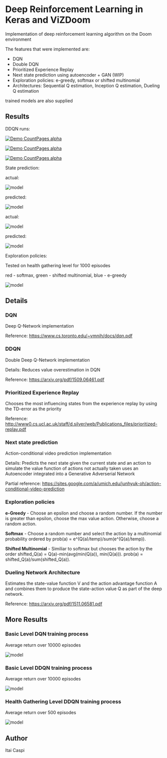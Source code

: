 # Deep Reinforcement Learning in Keras and ViZDoom

Implementation of deep reinforcement learning algorithm on the Doom environment

The features that were implemented are:
- DQN
- Double DQN
- Prioritized Experience Replay
- Next state prediction using autoencoder + GAN (WIP)
- Exploration policies: e-greedy, softmax or shifted multinomial
- Architectures: Sequential Q estimation, Inception Q estimation, Dueling Q estimation  

trained models are also supplied

## Results

DDQN runs:

[![Demo CountPages alpha](https://j.gifs.com/5yGJ3Z.gif)](https://youtu.be/vnFHonjWoHE)


[![Demo CountPages alpha](https://j.gifs.com/gJoLyj.gif)](https://youtu.be/Bvery9W-WQI)


[![Demo CountPages alpha](http://i.makeagif.com/media/9-22-2016/RTIlUl.gif)](https://youtu.be/CFUoUhWKee0)



State prediction:

actual:

![model](assets/state1_actual.jpg)

predicted:

![model](assets/state1_predicted.jpg)


actual:

![model](assets/state2_actual.jpg)

predicted:

![model](assets/state2_predicted.jpg)



Exploration policies:

Tested on health gathering level for 1000 episodes

red - softmax, green - shifted multinomial, blue - e-greedy

![model](assets/health_exploration_return.png)


## Details

### DQN

Deep Q-Network implementation

Reference: https://www.cs.toronto.edu/~vmnih/docs/dqn.pdf

### DDQN

Double Deep Q-Network implementation

Details: Reduces value overestimation in DQN

Reference: https://arxiv.org/pdf/1509.06461.pdf

### Prioritized Experience Replay

Chooses the most influencing states from the experience replay by using the TD-error as the priority

Reference: http://www0.cs.ucl.ac.uk/staff/d.silver/web/Publications_files/prioritized-replay.pdf

### Next state prediction

Action-conditional video prediction implementation

Details: Predicts the next state given the current state and an action to simulate the value function of actions not actually taken
uses an Autoencoder integrated into a Generative Adverserial Network

Partial reference: https://sites.google.com/a/umich.edu/junhyuk-oh/action-conditional-video-prediction

### Exploration policies

**e-Greedy** - Choose an epsilon and choose a random number. If the number is greater than epsilon, choose the max value action. Otherwise, choose a random action.

**Softmax** - Choose a random number and select the action by a multinomial probability ordered by prob(a) = e^(Q(a)/temp)/sum(e^(Q(a)/temp)).

**Shifted Multinomial** - Similiar to softmax but chooses the action by the order shifted_Q(a) = Q(a)-min(avg(min(Q(a)), min(Q(a))). prob(a) = shifted_Q(a)/sum(shifted_Q(a)). 

### Dueling Network Architecture

Estimates the state-value function V and the action advantage function A and combines them to produce the state-action value Q as part of the deep network.

Reference: https://arxiv.org/pdf/1511.06581.pdf

## More Results

### Basic Level DQN training process

Average return over 10000 episodes

![model](assets/basic_dqn_avg_return.png)

### Basic Level DDQN training process

Average return over 10000 episodes

![model](assets/basic_ddqn_avg_return.png)

### Health Gathering Level DDQN training process

Average return over 500 episodes

![model](assets/health_gathering_ddqn_avg_return.png)

## Author

Itai Caspi
